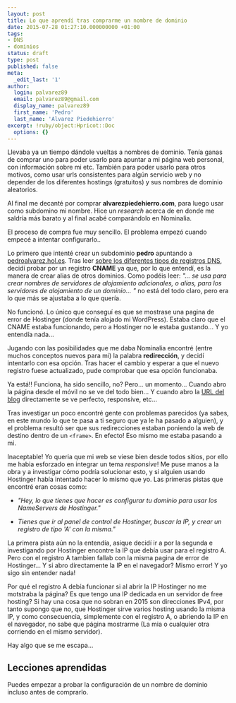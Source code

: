 ```yaml
---
layout: post
title: Lo que aprendí tras comprarme un nombre de dominio
date: 2015-07-28 01:27:10.000000000 +01:00
tags:
- DNS
- dominios
status: draft
type: post
published: false
meta:
  _edit_last: '1'
author:
  login: palvarez89
  email: palvarez89@gmail.com
  display_name: palvarez89
  first_name: 'Pedro'
  last_name: 'Alvarez Piedehierro'
excerpt: !ruby/object:Hpricot::Doc
  options: {}
---
```


Llevaba ya un tiempo dándole vueltas a nombres de dominio. Tenía ganas de
comprar uno para poder usarlo para apuntar a mi página web personal, con
información sobre mi etc. También para poder usarlo para otros motivos, como
usar urls consistentes para algún servicio web y no depender de los diferentes
hostings (gratuitos) y sus nombres de dominio aleatorios.

Al final me decanté por comprar **alvarezpiedehierro.com**, para luego usar
como subdomino mi nombre. Hice un *research* acerca de en donde me saldría más
barato y al final acabé comparándolo en Nominalia.

El proceso de compra fue muy sencillo. El problema empezó cuando empecé a
intentar configurarlo..

Lo primero que intenté crear un subdominio **pedro** apuntando a
[pedroalvarez.hol.es][2]. Tras leer [sobre los diferentes tipos de registros
DNS][1], decidí probar por un registro **CNAME** ya que, por lo que entendí,
es la manera de crear alias de otros dominios. Como podéis leer: *"... se usa
para crear nombres de servidores de alojamiento adicionales, o alias, para los
servidores de alojamiento de un dominio... "* no está del todo claro, pero era
lo que más se ajustaba a lo que quería.

No funcionó. Lo único que conseguí es que se mostrase una pagina de error
de Hostinger (donde tenía alojado mi WordPress). Estaba claro que el CNAME
estaba funcionando, pero a Hostinger no le estaba gustando... Y yo entendía
nada...

Jugando con las posibilidades que me daba Nominalia encontré (entre muchos
conceptos nuevos para mi) la palabra **redirección**, y decidí intentarlo con
esa opción. Tras hacer el cambio y esperar a que el nuevo registro fuese
actualizado, pude comprobar que esa opción funcionaba.

Ya está!! Funciona, ha sido sencillo, no? Pero... un momento... Cuando abro la
página desde el móvil no se ve del todo bien... Y cuando abro la [URL del
blog][2] directamente se ve perfecto, responsive, etc...

Tras investigar un poco encontré gente con problemas parecidos (ya sabes, en
este mundo lo que te pasa a ti seguro que ya le ha pasado a alguien), y el
problema resultó ser que sus redirecciones estaban poniendo la web de destino
dentro de un `<frame>`. En efecto! Eso mismo me estaba pasando a mi.

Inaceptable! Yo queria que mi web se viese bien desde todos sitios, por ello me
habia esforzado en integrar un tema *responsive*! Me puse manos a la obra y a
investigar cómo podría solucionar esto, y si alguien usando Hostinger había
intentado hacer lo mismo que yo. Las primeras pistas que encontré eran cosas
como:

  * *"Hey, lo que tienes que hacer es configurar tu dominio para usar los
    NameServers de Hostinger."*

  * *Tienes que ir al panel de control de Hostinger, buscar la IP, y crear un
    registro de tipo 'A' con la misma."*

La primera pista aún no la entendía, asique decidí ir a por la segunda e
investigando por Hostinger encontre la IP que debía usar para el registro A.
Pero con el registro A tambien fallab con la misma pagina de error de
Hostinger... Y si abro directamente la IP en el navegador? Mismo error! Y yo
sigo sin entender nada!

Por qué el registro A debía funcionar si al abrir la IP Hostinger no me
motstraba la página? Es que tengo una IP dedicada en un servidor de free
hosting? Si hay una cosa que no sobran en 2015 son direcciones IPv4, por tanto
supongo que no, que Hostinger sirve varios hosting usando la misma IP, y como
consecuencia, simplemente con el registro A, o abriendo la IP en el navegador,
no sabe que página mostrarme (La mia o cualquier otra corriendo en el mismo
servidor).

Hay algo que se me escapa...



## Lecciones aprendidas

Puedes empezar a probar la configuración de un nombre de dominio incluso antes
de comprarlo.

[1]: https://es.m.wikipedia.org/w/index.php?title=Domain_Name_System&redirect=no

[2]: http://pedroalvarez.hol.es


